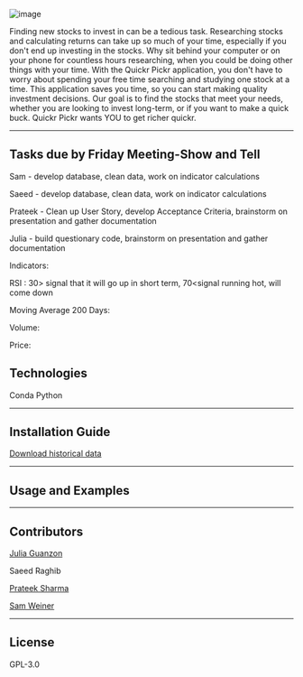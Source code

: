 ![image](https://user-images.githubusercontent.com/84649228/129124128-4bab2bc5-2748-499a-818b-c9c3834b4031.png)

Finding new stocks to invest in can be a tedious task. Researching stocks and calculating returns can take up so much of your time, especially if you don't end up investing in the stocks. Why sit behind your computer or on your phone for countless hours researching, when you could be doing other things with your time. With the Quickr Pickr application, you don't have to worry about spending your free time searching and studying one stock at a time. This application saves you time, so you can start making quality investment decisions. Our goal is to find the stocks that meet your needs, whether you are looking to invest long-term, or if you want to make a quick buck. Quickr Pickr wants YOU to get richer quickr.

---
## Tasks due by Friday Meeting-Show and Tell

Sam - develop database, clean data, work on indicator calculations

Saeed - develop database, clean data, work on indicator calculations

Prateek - Clean up User Story, develop Acceptance Criteria, brainstorm on presentation and gather documentation 

Julia - build questionary code, brainstorm on presentation and gather documentation


Indicators:

RSI : 30> signal that it will go up in short term, 70<signal running hot, will come down

Moving Average 200 Days:

Volume:

Price:
 
 
 
 
## Technologies

Conda
Python


---

## Installation Guide

[Download historical data](https://towardsdatascience.com/downloading-historical-stock-prices-in-python-93f85f059c1f)


---

## Usage and Examples




---

## Contributors

[Julia Guanzon](www.linkedin.com/in/julia-guanzon)

Saeed Raghib

[Prateek Sharma](https://www.linkedin.com/in/prateek-sharma-21a081180/)

[Sam Weiner](www.linkedin.com/in/samuel-weiner)

---

## License

GPL-3.0
